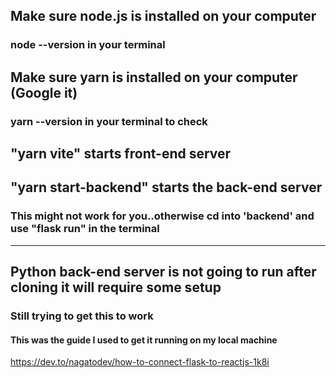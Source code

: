 ## Make sure node.js is installed on your computer

### node --version in your terminal

## Make sure yarn is installed on your computer (Google it)

### yarn --version in your terminal to check

## "yarn vite" starts front-end server

## "yarn start-backend" starts the back-end server

### This might not work for you..otherwise cd into 'backend' and use "flask run" in the terminal

---

## Python back-end server is not going to run after cloning it will require some setup

### Still trying to get this to work

#### This was the guide I used to get it running on my local machine

https://dev.to/nagatodev/how-to-connect-flask-to-reactjs-1k8i
